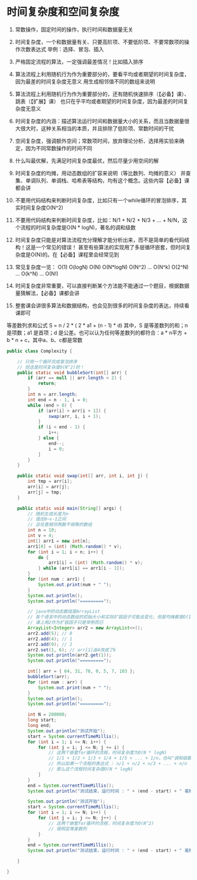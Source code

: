 # 时间复杂度和空间复杂度

1. 常数操作，固定时间的操作，执行时间和数据量无关
2. 时间复杂度，一个和数据量有关、只要高阶项、不要低阶项、不要常数项的操作次数表达式
   举例：选择、冒泡、插入
3. 严格固定流程的算法，一定强调最差情况！比如插入排序
4. 算法流程上利用随机行为作为重要部分的，要看平均或者期望的时间复杂度，因为最差的时间复杂度无意义
   用生成相邻值不同的数组来说明
5. 算法流程上利用随机行为作为重要部分的，还有随机快速排序（【必备】课）、跳表（【扩展】课）
   也只在乎平均或者期望的时间复杂度，因为最差的时间复杂度无意义
6. 时间复杂度的内涵：描述算法运行时间和数据量大小的关系，而且当数据量很大很大时，这种关系相当的本质，并且排除了低阶项、常数时间的干扰
7. 空间复杂度，强调额外空间；常数项时间，放弃理论分析、选择用实验来确定，因为不同常数操作的时间不同
8. 什么叫最优解，先满足时间复杂度最优，然后尽量少用空间的解

9. 时间复杂度的均摊，用动态数组的扩容来说明（等比数列、均摊的意义）
   并查集、单调队列、单调栈、哈希表等结构，均有这个概念。这些内容【必备】课都会讲
10. 不要用代码结构来判断时间复杂度，比如只有一个while循环的冒泡排序，其实时间复杂度O(N^2)
11. 不要用代码结构来判断时间复杂度，比如：N/1 + N/2 + N/3 + … + N/N，这个流程的时间复杂度是O(N * logN)，著名的调和级数
12. 时间复杂度只能是对算法流程充分理解才能分析出来，而不是简单的看代码结构！这是一个常见的错误！
    甚至有些算法的实现用了多层循环嵌套，但时间复杂度是O(N)的。在【必备】课程里会经常见到
13. 常见复杂度一览：
    O(1) O(logN) O(N) O(N*logN) O(N^2) … O(N^k) O(2^N) … O(k^N) … O(N!)
14. 时间复杂度非常重要，可以直接判断某个方法能不能通过一个题目，根据数据量猜解法，【必备】课都会讲
15. 整套课会讲很多算法和数据结构，也会见到很多的时间复杂度的表达，持续看课即可

等差数列求和公式 S = n / 2 * ( 2 * a1 + (n - 1) * d)  其中，S 是等差数列的和；n 是项数；a1 是首项；d 是公差。也可以认为任何等差数列的都符合：a * n平方 + b * n + c，其中a、b、c都是常数

```java
public class Complexity {

	// 只用一个循环完成冒泡排序
	// 但这是时间复杂度O(N^2)的！
	public static void bubbleSort(int[] arr) {
		if (arr == null || arr.length < 2) {
			return;
		}
		int n = arr.length;
		int end = n - 1, i = 0;
		while (end > 0) {
			if (arr[i] > arr[i + 1]) {
				swap(arr, i, i + 1);
			}
			if (i < end - 1) {
				i++;
			} else {
				end--;
				i = 0;
			}
		}
	}

	public static void swap(int[] arr, int i, int j) {
		int tmp = arr[i];
		arr[i] = arr[j];
		arr[j] = tmp;
	}

	public static void main(String[] args) {
		// 随机生成长度为n
		// 值在0~v-1之间
		// 且任意相邻两数不相等的数组
		int n = 10;
		int v = 4;
		int[] arr1 = new int[n];
		arr1[0] = (int) (Math.random() * v);
		for (int i = 1; i < n; i++) {
			do {
				arr1[i] = (int) (Math.random() * v);
			} while (arr1[i] == arr1[i - 1]);
		}
		for (int num : arr1) {
			System.out.print(num + " ");
		}
		System.out.println();
		System.out.println("=========");

		// java中的动态数组是ArrayList
		// 各个语言中的动态数组的初始大小和实际扩容因子可能会变化，但是均摊都是O(1)
		// 课上用2作为扩容因子只是举例而已
		ArrayList<Integer> arr2 = new ArrayList<>();
		arr2.add(5); // 0
		arr2.add(4); // 1
		arr2.add(9); // 2
		arr2.set(1, 6); // arr[1]由4改成了6
		System.out.println(arr2.get(1));
		System.out.println("=========");

		int[] arr = { 64, 31, 78, 0, 5, 7, 103 };
		bubbleSort(arr);
		for (int num : arr) {
			System.out.print(num + " ");
		}
		System.out.println();
		System.out.println("=========");

		int N = 200000;
		long start;
		long end;
		System.out.println("测试开始");
		start = System.currentTimeMillis();
		for (int i = 1; i <= N; i++) {
			for (int j = i; j <= N; j += i) {
				// 这两个嵌套for循环的流程，时间复杂度为O(N * logN)
				// 1/1 + 1/2 + 1/3 + 1/4 + 1/5 + ... + 1/n，也叫"调和级数"，收敛于O(logN)
				// 所以如果一个流程的表达式 : n/1 + n/2 + n/3 + ... + n/n
				// 那么这个流程时间复杂度O(N * logN)
			}
		}
		end = System.currentTimeMillis();
		System.out.println("测试结束，运行时间 : " + (end - start) + " 毫秒");

		System.out.println("测试开始");
		start = System.currentTimeMillis();
		for (int i = 1; i <= N; i++) {
			for (int j = i; j <= N; j++) {
				// 这两个嵌套for循环的流程，时间复杂度为O(N^2)
				// 很明显等差数列
			}
		}
		end = System.currentTimeMillis();
		System.out.println("测试结束，运行时间 : " + (end - start) + " 毫秒");

	}

}
```

